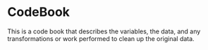 CodeBook
===============
This is a code book that describes the variables, the data, and any transformations or work performed
to clean up the original data.
